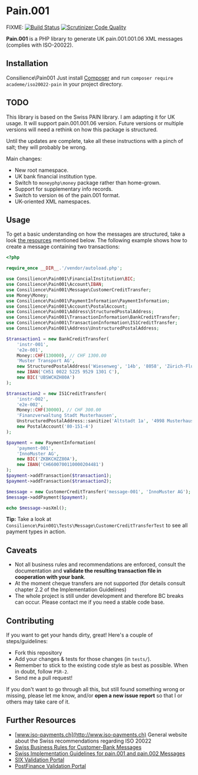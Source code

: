 # Pain.001

FIXME:
[![Build Status](https://travis-ci.org/z38/swiss-payment.png?branch=master)](https://travis-ci.org/z38/swiss-payment)
[![Scrutinizer Code Quality](https://scrutinizer-ci.com/g/z38/swiss-payment/badges/quality-score.png?b=master)](https://scrutinizer-ci.com/g/z38/swiss-payment/?branch=master)

**Pain.001** is a PHP library to generate UK pain.001.001.06 XML messages (complies with ISO-20022).

## Installation
Consilience\Pain001
Just install [Composer](http://getcomposer.org) and run `composer require academe/iso20022-pain` in your project directory.

## TODO

This library is based on the Swiss PAIN library.
I am adapting it for UK usage.
It will support pain.001.001.06 version.
Future versions or multiple versions will need a rethink on how this package is structured.

Until the updates are complete, take all these instructions with a pinch of salt;
they will probably be wrong.

Main changes:

* New root namespace.
* UK bank financial institution type.
* Switch to `moneyphp\money` package rather than home-grown.
* Support for supplementary info records.
* Switch to version `06` of the pain.001 format.
* UK-oriented XML namespaces.

## Usage

To get a basic understanding on how the messages are structured, take a look [the resources](#further-resources) mentioned below. The following example shows how to create a message containing two transactions:

```php
<?php

require_once __DIR__.'/vendor/autoload.php';

use Consilience\Pain001\FinancialInstitution\BIC;
use Consilience\Pain001\Account\IBAN;
use Consilience\Pain001\Message\CustomerCreditTransfer;
use Money\Money;
use Consilience\Pain001\PaymentInformation\PaymentInformation;
use Consilience\Pain001\Account\PostalAccount;
use Consilience\Pain001\Address\StructuredPostalAddress;
use Consilience\Pain001\TransactionInformation\BankCreditTransfer;
use Consilience\Pain001\TransactionInformation\IS1CreditTransfer;
use Consilience\Pain001\Address\UnstructuredPostalAddress;

$transaction1 = new BankCreditTransfer(
    'instr-001',
    'e2e-001',
    Money::CHF(130000), // CHF 1300.00
    'Muster Transport AG',
    new StructuredPostalAddress('Wiesenweg', '14b', '8058', 'Zürich-Flughafen'),
    new IBAN('CH51 0022 5225 9529 1301 C'),
    new BIC('UBSWCHZH80A')
);

$transaction2 = new IS1CreditTransfer(
    'instr-002',
    'e2e-002',
    Money::CHF(30000), // CHF 300.00
    'Finanzverwaltung Stadt Musterhausen',
    UnstructuredPostalAddress::sanitize('Altstadt 1a', '4998 Musterhausen'),
    new PostalAccount('80-151-4')
);

$payment = new PaymentInformation(
    'payment-001',
    'InnoMuster AG',
    new BIC('ZKBKCHZZ80A'),
    new IBAN('CH6600700110000204481')
);
$payment->addTransaction($transaction1);
$payment->addTransaction($transaction2);

$message = new CustomerCreditTransfer('message-001', 'InnoMuster AG');
$message->addPayment($payment);

echo $message->asXml();
```

**Tip:** Take a look at `Consilience\Pain001\Tests\Message\CustomerCreditTransferTest` to see all payment types in action.

## Caveats

- Not all business rules and recommendations are enforced, consult the documentation and **validate the resulting transaction file in cooperation with your bank**.
- At the moment cheque transfers are not supported (for details consult chapter 2.2 of the Implementation Guidelines)
- The whole project is still under development and therefore BC breaks can occur. Please contact me if you need a stable code base.

## Contributing

If you want to get your hands dirty, great! Here's a couple of steps/guidelines:

- Fork this repository
- Add your changes & tests for those changes (in `tests/`).
- Remember to stick to the existing code style as best as possible. When in doubt, follow `PSR-2`.
- Send me a pull request!

If you don't want to go through all this, but still found something wrong or missing, please
let me know, and/or **open a new issue report** so that I or others may take care of it.

## Further Resources

- [www.iso-payments.ch](http://www.iso-payments.ch) General website about the Swiss recommendations regarding ISO 20022
- [Swiss Business Rules for Customer-Bank Messages](http://www.six-interbank-clearing.com/dam/downloads/en/standardization/iso/swiss-recommendations/business-rules.pdf)
- [Swiss Implementation Guidelines for pain.001 and pain.002 Messages](http://www.six-interbank-clearing.com/dam/downloads/en/standardization/iso/swiss-recommendations/implementation-guidelines-ct.pdf)
- [SIX Validation Portal](https://validation.iso-payments.ch/)
- [PostFinance Validation Portal](https://isotest.postfinance.ch/corporates/)

